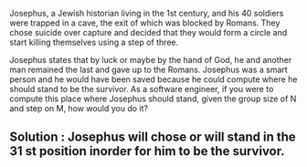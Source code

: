 Josephus, a Jewish historian living in the 1st century, and his 40 soldiers were
trapped in a cave, the exit of which was blocked by Romans. They chose suicide over
capture and decided that they would form a circle and start killing themselves using
a step of three.

Josephus states that by luck or maybe by the hand of God, he and another man
remained the last and gave up to the Romans. Josephus was a smart person and he
would have been saved because he could compute where he should stand to be the
survivor. As a software engineer, if you were to compute this place where Josephus
should stand, given the group size of N and step on M, how would you do it?


## Solution : Josephus will chose or will stand in  the 31 st position inorder for him to be the survivor.




















